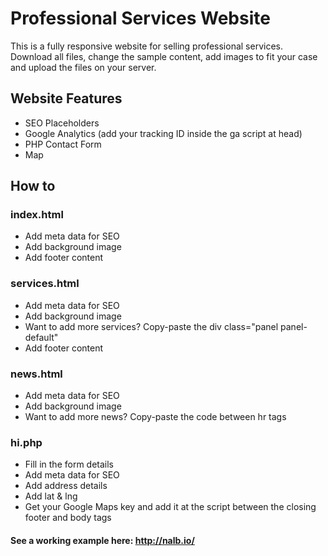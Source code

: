 # Professional Services Website
This is a fully responsive website for selling professional services. 
Download all files, change the sample content, add images to fit your case and upload the files on your server.

## Website Features
- SEO Placeholders
- Google Analytics (add your tracking ID inside the ga script at head)
- PHP Contact Form 
- Map


## How to

### index.html
- Add meta data for SEO
- Add background image
- Add footer content

### services.html
- Add meta data for SEO
- Add background image
- Want to add more services? Copy-paste the div class="panel panel-default" 
- Add footer content

### news.html
- Add meta data for SEO
- Add background image
- Want to add more news? Copy-paste the code between hr tags

### hi.php
- Fill in the form details
- Add meta data for SEO 
- Add address details
- Add lat & lng
- Get your Google Maps key and add it at the script between the closing footer and body tags

#### See a working example here: http://nalb.io/

